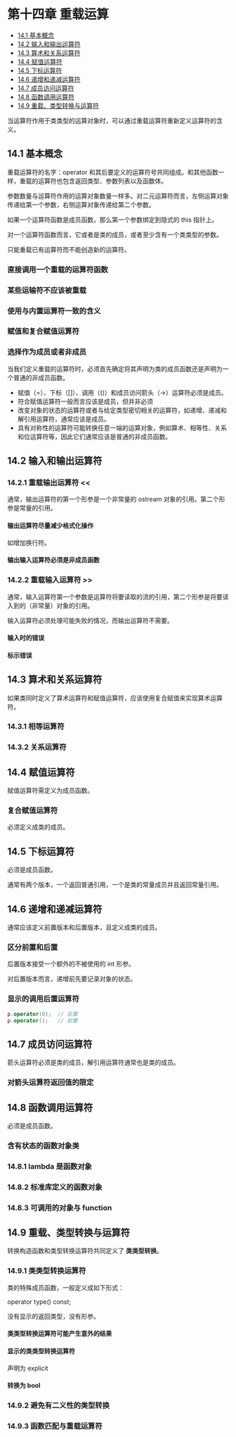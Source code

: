 # 第十四章 重载运算

+ [14.1 基本概念](#14.1-基本概念)
+ [14.2 输入和输出运算符](#14.2-输入和输出运算符)
+ [14.3 算术和关系运算符](#14.3-算术和关系运算符)
+ [14.4 赋值运算符](#14.4-赋值运算符)
+ [14.5 下标运算符](#14.5-下标运算符)
+ [14.6 递增和递减运算符](#14.6-递增和递减运算符)
+ [14.7 成员访问运算符](#14.7-成员访问运算符)
+ [14.8 函数调用运算符](#14.8-函数调用运算符)
+ [14.9 重载、类型转换与运算符](#14.9-重载、类型转换与运算符)

当运算符作用于类类型的运算对象时，可以通过重载运算符重新定义运算符的含义。

## 14.1 基本概念

重载运算符的名字：operator 和其后要定义的运算符号共同组成。和其他函数一样，重载的运算符也包含返回类型、参数列表以及函数体。

参数数量与运算符作用的运算对象数量一样多。对二元运算符而言，左侧运算对象传递给第一个参数，右侧运算对象传递给第二个参数。

如果一个运算符函数是成员函数，那么第一个参数绑定到隐式的 this 指针上。

对一个运算符函数而言，它或者是类的成员，或者至少含有一个类类型的参数。

只能重载已有运算符而不能创造新的运算符。

### 直接调用一个重载的运算符函数

### 某些运输符不应该被重载

### 使用与内置运算符一致的含义

### 赋值和复合赋值运算符

### 选择作为成员或者非成员

当我们定义重载的运算符时，必须首先确定将其声明为类的成员函数还是声明为一个普通的非成员函数。

+ 赋值（=）、下标（[]）、调用（()）和成员访问箭头（->）运算符必须是成员。
+ 符合赋值运算符一般而言应该是成员，但并非必须
+ 改变对象的状态的运算符或者与给定类型密切相关的运算符，如递增、递减和解引用运算符，通常应该是成员。
+ 具有对称性的运算符可能转换任意一端的运算对象，例如算术、相等性、关系和位运算符等，因此它们通常应该是普通的非成员函数。

## 14.2 输入和输出运算符

### 14.2.1 重载输出运算符 <<

通常，输出运算符的第一个形参是一个非常量的 ostream 对象的引用。第二个形参是常量的引用。

#### 输出运算符尽量减少格式化操作

如增加换行符。

#### 输出输入运算符必须是非成员函数

### 14.2.2 重载输入运算符 >>

通常，输入运算符第一个参数是运算符将要读取的流的引用，第二个形参是将要读入到的（非常量）对象的引用。

输入运算符必须处理可能失败的情况，而输出运算符不需要。

#### 输入时的错误

#### 标示错误

## 14.3 算术和关系运算符

如果类同时定义了算术运算符和赋值运算符，应该使用复合赋值来实现算术运算符。

### 14.3.1 相等运算符

### 14.3.2 关系运算符

## 14.4 赋值运算符

赋值运算符需定义为成员函数。

### 复合赋值运算符

必须定义成类的成员。

## 14.5 下标运算符

必须是成员函数。

通常有两个版本，一个返回普通引用，一个是类的常量成员并且返回常量引用。

## 14.6 递增和递减运算符

通常应该定义前置版本和后置版本，且定义成类的成员。

### 区分前置和后置

后置版本接受一个额外的不被使用的 int 形参。

对后置版本而言，递增前先要记录对象的状态。

### 显示的调用后置运算符

```C++
p.operator(0);  // 后置
p.operator();   // 前置
```

## 14.7 成员访问运算符

箭头运算符必须是类的成员，解引用运算符通常也是类的成员。

### 对箭头运算符返回值的限定

## 14.8 函数调用运算符

必须是成员函数。

### 含有状态的函数对象类

### 14.8.1 lambda 是函数对象

### 14.8.2 标准库定义的函数对象

### 14.8.3 可调用的对象与 function

## 14.9 重载、类型转换与运算符

转换构造函数和类型转换运算符共同定义了 **类类型转换**。

### 14.9.1 类类型转换运算符

类的特殊成员函数，一般定义成如下形式：

operator type() const;

没有显示的返回类型，没有形参。

#### 类类型转换运算符可能产生意外的结果

#### 显示的类类型转换运算符

声明为 explicit

#### 转换为 bool

### 14.9.2 避免有二义性的类型转换

### 14.9.3 函数匹配与重载运算符
